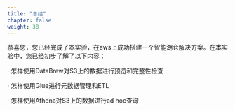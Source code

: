 ```yaml
---
title: "总结"
chapter: false
weight: 38
---
```


恭喜您，您已经完成了本实验，在aws上成功搭建一个智能湖仓解决方案。在本实验中，您已经初步了解了以下内容：

·    怎样使用DataBrew对S3上的数据进行预览和完整性检查

·    怎样使用Glue进行元数据管理和ETL

·    怎样使用Athena对S3上的数据进行ad hoc查询

